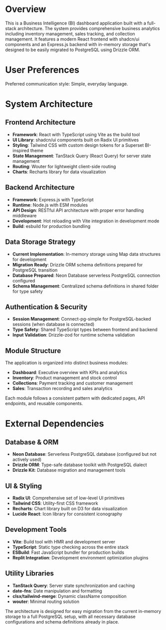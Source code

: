 # Overview

This is a Business Intelligence (BI) dashboard application built with a full-stack architecture. The system provides comprehensive business analytics including inventory management, sales tracking, and collection management. It features a modern React frontend with shadcn/ui components and an Express.js backend with in-memory storage that's designed to be easily migrated to PostgreSQL using Drizzle ORM.

# User Preferences

Preferred communication style: Simple, everyday language.

# System Architecture

## Frontend Architecture
- **Framework**: React with TypeScript using Vite as the build tool
- **UI Library**: shadcn/ui components built on Radix UI primitives
- **Styling**: Tailwind CSS with custom design tokens for a Superset BI-inspired theme
- **State Management**: TanStack Query (React Query) for server state management
- **Routing**: Wouter for lightweight client-side routing
- **Charts**: Recharts library for data visualization

## Backend Architecture
- **Framework**: Express.js with TypeScript
- **Runtime**: Node.js with ESM modules
- **API Design**: RESTful API architecture with proper error handling middleware
- **Development**: Hot reloading with Vite integration in development mode
- **Build**: esbuild for production bundling

## Data Storage Strategy
- **Current Implementation**: In-memory storage using Map data structures for development
- **Migration Ready**: Drizzle ORM schema definitions prepared for PostgreSQL transition
- **Database Prepared**: Neon Database serverless PostgreSQL connection configured
- **Schema Management**: Centralized schema definitions in shared folder for type safety

## Authentication & Security
- **Session Management**: Connect-pg-simple for PostgreSQL-backed sessions (when database is connected)
- **Type Safety**: Shared TypeScript types between frontend and backend
- **Input Validation**: Drizzle-zod for runtime schema validation

## Module Structure
The application is organized into distinct business modules:
- **Dashboard**: Executive overview with KPIs and analytics
- **Inventory**: Product management and stock control
- **Collections**: Payment tracking and customer management
- **Sales**: Transaction recording and sales analytics

Each module follows a consistent pattern with dedicated pages, API endpoints, and reusable components.

# External Dependencies

## Database & ORM
- **Neon Database**: Serverless PostgreSQL database (configured but not actively used)
- **Drizzle ORM**: Type-safe database toolkit with PostgreSQL dialect
- **Drizzle Kit**: Database migration and management tools

## UI & Styling
- **Radix UI**: Comprehensive set of low-level UI primitives
- **Tailwind CSS**: Utility-first CSS framework
- **Recharts**: Chart library built on D3 for data visualization
- **Lucide React**: Icon library for consistent iconography

## Development Tools
- **Vite**: Build tool with HMR and development server
- **TypeScript**: Static type checking across the entire stack
- **ESBuild**: Fast JavaScript bundler for production builds
- **Replit Integration**: Development environment optimization plugins

## Utility Libraries
- **TanStack Query**: Server state synchronization and caching
- **date-fns**: Date manipulation and formatting
- **clsx/tailwind-merge**: Dynamic className composition
- **wouter**: Minimal routing solution

The architecture is designed for easy migration from the current in-memory storage to a full PostgreSQL setup, with all necessary database configurations and schema definitions already in place.